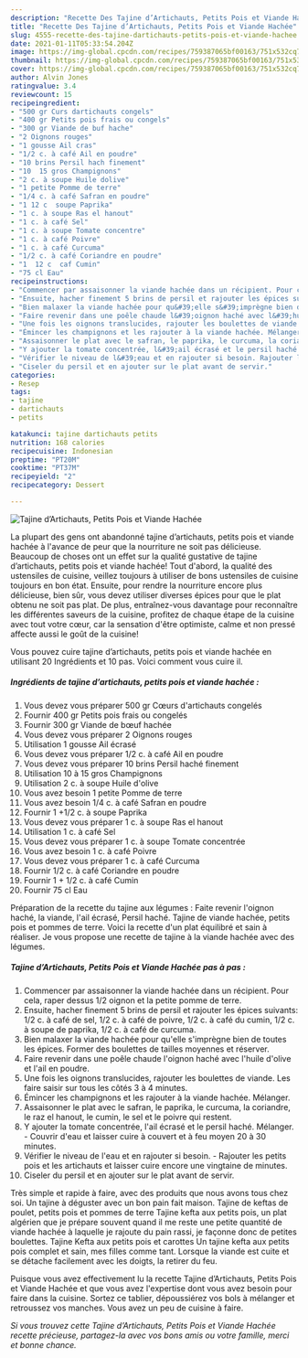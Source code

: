 ```yaml
---
description: "Recette Des Tajine d’Artichauts, Petits Pois et Viande Hachée"
title: "Recette Des Tajine d’Artichauts, Petits Pois et Viande Hachée"
slug: 4555-recette-des-tajine-dartichauts-petits-pois-et-viande-hachee
date: 2021-01-11T05:33:54.204Z
image: https://img-global.cpcdn.com/recipes/759387065bf00163/751x532cq70/tajine-dartichauts-petits-pois-et-viande-hachee-photo-principale-de-la-recette.jpg
thumbnail: https://img-global.cpcdn.com/recipes/759387065bf00163/751x532cq70/tajine-dartichauts-petits-pois-et-viande-hachee-photo-principale-de-la-recette.jpg
cover: https://img-global.cpcdn.com/recipes/759387065bf00163/751x532cq70/tajine-dartichauts-petits-pois-et-viande-hachee-photo-principale-de-la-recette.jpg
author: Alvin Jones
ratingvalue: 3.4
reviewcount: 15
recipeingredient:
- "500 gr Curs dartichauts congels"
- "400 gr Petits pois frais ou congels"
- "300 gr Viande de buf hache"
- "2 Oignons rouges"
- "1 gousse Ail cras"
- "1/2 c. à café Ail en poudre"
- "10 brins Persil hach finement"
- "10  15 gros Champignons"
- "2 c. à soupe Huile dolive"
- "1 petite Pomme de terre"
- "1/4 c. à café Safran en poudre"
- "1 12 c  soupe Paprika"
- "1 c. à soupe Ras el hanout"
- "1 c. à café Sel"
- "1 c. à soupe Tomate concentre"
- "1 c. à café Poivre"
- "1 c. à café Curcuma"
- "1/2 c. à café Coriandre en poudre"
- "1  12 c  caf Cumin"
- "75 cl Eau"
recipeinstructions:
- "Commencer par assaisonner la viande hachée dans un récipient. Pour cela, raper dessus 1/2 oignon et la petite pomme de terre."
- "Ensuite, hacher finement 5 brins de persil et rajouter les épices suivants: 1/2 c. à café de sel, 1/2 c. à café de poivre, 1/2 c. à café du cumin, 1/2 c. à soupe de paprika, 1/2 c. à café de curcuma."
- "Bien malaxer la viande hachée pour qu&#39;elle s&#39;imprègne bien de toutes les épices. Former des boulettes de tailles moyennes et réserver."
- "Faire revenir dans une poêle chaude l&#39;oignon haché avec l&#39;huile d&#39;olive et l&#39;ail en poudre."
- "Une fois les oignons translucides, rajouter les boulettes de viande. Les faire saisir sur tous les côtés 3 à 4 minutes."
- "Émincer les champignons et les rajouter à la viande hachée. Mélanger."
- "Assaisonner le plat avec le safran, le paprika, le curcuma, la coriandre, le raz el hanout, le cumin, le sel et le poivre qui restent."
- "Y ajouter la tomate concentrée, l&#39;ail écrasé et le persil haché. Mélanger. Couvrir d&#39;eau et laisser cuire à couvert et à feu moyen 20 à 30 minutes."
- "Vérifier le niveau de l&#39;eau et en rajouter si besoin. Rajouter les petits pois et les artichauts et laisser cuire encore une vingtaine de minutes."
- "Ciseler du persil et en ajouter sur le plat avant de servir."
categories:
- Resep
tags:
- tajine
- dartichauts
- petits

katakunci: tajine dartichauts petits 
nutrition: 168 calories
recipecuisine: Indonesian
preptime: "PT20M"
cooktime: "PT37M"
recipeyield: "2"
recipecategory: Dessert

---
```



![Tajine d’Artichauts, Petits Pois et Viande Hachée](https://img-global.cpcdn.com/recipes/759387065bf00163/751x532cq70/tajine-dartichauts-petits-pois-et-viande-hachee-photo-principale-de-la-recette.jpg)

La plupart des gens ont abandonné tajine d’artichauts, petits pois et viande hachée à l'avance de peur que la nourriture ne soit pas délicieuse. Beaucoup de choses ont un effet sur la qualité gustative de tajine d’artichauts, petits pois et viande hachée! Tout d'abord, la qualité des ustensiles de cuisine, veillez toujours à utiliser de bons ustensiles de cuisine toujours en bon état. Ensuite, pour rendre la nourriture encore plus délicieuse, bien sûr, vous devez utiliser diverses épices pour que le plat obtenu ne soit pas plat. De plus, entraînez-vous davantage pour reconnaître les différentes saveurs de la cuisine, profitez de chaque étape de la cuisine avec tout votre cœur, car la sensation d'être optimiste, calme et non pressé affecte aussi le goût de la cuisine!

<!--inarticleads1-->

Vous pouvez cuire tajine d’artichauts, petits pois et viande hachée en utilisant 20 Ingrédients et 10 pas. Voici comment vous cuire il.

##### Ingrédients de tajine d’artichauts, petits pois et viande hachée :

1. Vous devez vous préparer 500 gr Cœurs d&#39;artichauts congelés
1. Fournir 400 gr Petits pois frais ou congelés
1. Fournir 300 gr Viande de bœuf hachée
1. Vous devez vous préparer 2 Oignons rouges
1. Utilisation 1 gousse Ail écrasé
1. Vous devez vous préparer 1/2 c. à café Ail en poudre
1. Vous devez vous préparer 10 brins Persil haché finement
1. Utilisation 10 à 15 gros Champignons
1. Utilisation 2 c. à soupe Huile d&#39;olive
1. Vous avez besoin 1 petite Pomme de terre
1. Vous avez besoin 1/4 c. à café Safran en poudre
1. Fournir 1 +1/2 c. à soupe Paprika
1. Vous devez vous préparer 1 c. à soupe Ras el hanout
1. Utilisation 1 c. à café Sel
1. Vous devez vous préparer 1 c. à soupe Tomate concentrée
1. Vous avez besoin 1 c. à café Poivre
1. Vous devez vous préparer 1 c. à café Curcuma
1. Fournir 1/2 c. à café Coriandre en poudre
1. Fournir 1 + 1/2 c. à café Cumin
1. Fournir 75 cl Eau


Préparation de la recette du tajine aux légumes : Faite revenir l&#39;oignon haché, la viande, l&#39;ail écrasé, Persil haché. Tajine de viande hachée, petits pois et pommes de terre. Voici la recette d&#39;un plat équilibré et sain à réaliser. Je vous propose une recette de tajine à la viande hachée avec des légumes. 

<!--inarticleads2-->

##### Tajine d’Artichauts, Petits Pois et Viande Hachée pas à pas :

1. Commencer par assaisonner la viande hachée dans un récipient. Pour cela, raper dessus 1/2 oignon et la petite pomme de terre.
1. Ensuite, hacher finement 5 brins de persil et rajouter les épices suivants: 1/2 c. à café de sel, 1/2 c. à café de poivre, 1/2 c. à café du cumin, 1/2 c. à soupe de paprika, 1/2 c. à café de curcuma.
1. Bien malaxer la viande hachée pour qu&#39;elle s&#39;imprègne bien de toutes les épices. Former des boulettes de tailles moyennes et réserver.
1. Faire revenir dans une poêle chaude l&#39;oignon haché avec l&#39;huile d&#39;olive et l&#39;ail en poudre.
1. Une fois les oignons translucides, rajouter les boulettes de viande. Les faire saisir sur tous les côtés 3 à 4 minutes.
1. Émincer les champignons et les rajouter à la viande hachée. Mélanger.
1. Assaisonner le plat avec le safran, le paprika, le curcuma, la coriandre, le raz el hanout, le cumin, le sel et le poivre qui restent.
1. Y ajouter la tomate concentrée, l&#39;ail écrasé et le persil haché. Mélanger. - Couvrir d&#39;eau et laisser cuire à couvert et à feu moyen 20 à 30 minutes.
1. Vérifier le niveau de l&#39;eau et en rajouter si besoin. - Rajouter les petits pois et les artichauts et laisser cuire encore une vingtaine de minutes.
1. Ciseler du persil et en ajouter sur le plat avant de servir.


Très simple et rapide à faire, avec des produits que nous avons tous chez soi. Un tajine à déguster avec un bon pain fait maison. Tajine de keftas de poulet, petits pois et pommes de terre Tajine kefta aux petits pois, un plat algérien que je prépare souvent quand il me reste une petite quantité de viande hachée à laquelle je rajoute du pain rassi, je façonne donc de petites boulettes. Tajine Kefta aux petits pois et carottes Un tajine kefta aux petits pois complet et sain, mes filles comme tant. Lorsque la viande est cuite et se détache facilement avec les doigts, la retirer du feu. 

<!--inarticleads1-->

<p>
Puisque vous avez effectivement lu la recette Tajine d’Artichauts, Petits Pois et Viande Hachée et que vous avez l'expertise dont vous avez besoin pour faire dans la cuisine. Sortez ce tablier, dépoussiérez vos bols à mélanger et retroussez vos manches. Vous avez un peu de cuisine à faire.
</p>

<p>
<i>Si vous trouvez cette Tajine d’Artichauts, Petits Pois et Viande Hachée recette précieuse, partagez-la avec vos bons amis ou votre famille, merci et bonne chance.</i>
</p>
